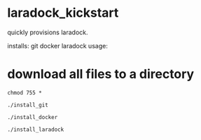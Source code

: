 # laradock_kickstart

quickly provisions laradock.

installs:
git
docker
laradock
usage:

# download all files to a directory

```chmod 755 *```

```./install_git```

```./install_docker```

```./install_laradock```
